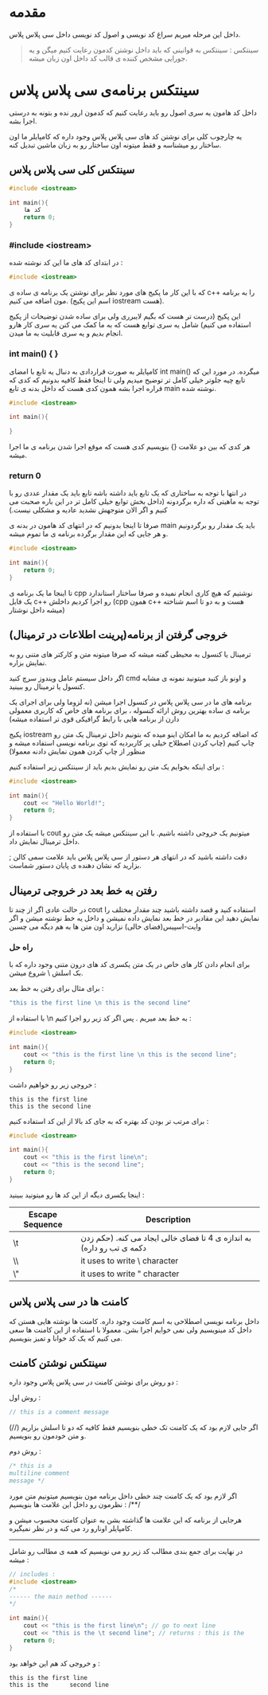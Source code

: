 # مقدمه

داخل این مرحله میریم سراغ کد نویسی و اصول کد نویسی داخل سی پلاس پلاس.

> سینتکس :
سینتکس به قوانینی که باید داخل نوشتن کدمون رعایت کنیم میگن و یه جورایی مشخص کننده ی قالب کد داخل اون زبان میشه.

# سینتکس برنامه‌ی سی پلاس پلاس

داخل کد هامون یه سری اصول رو باید رعایت کنیم که کدمون ارور نده و بتونه به درستی اجرا بشه.

یه چارچوب کلی برای نوشتن کد های سی پلاس پلاس وجود داره که کامپایلر ما اون ساختار رو میشناسه و فقط میتونه اون ساختار رو به زبان ماشین تبدیل کنه.

## سینتکس کلی سی پلاس پلاس

```cpp
#include <iostream>

int main(){
    کد ها
    return 0;
}
```

### #include \<iostream>

در ابتدای کد های ما این کد نوشته شده :

```cpp
#include <iostream>
```

که با این کار ما پکیج های مورد نظر برای نوشتن یک برنامه ی ساده ی c++ را به برنامه مون اضافه می کنیم. (اسم این پکیج iostream هست).

این پکیج (درست تر هست که بگیم لایبرری ولی برای ساده شدن توضیحات از پکیج استفاده می کنیم) شامل یه سری توابع هست که به ما کمک می کنن یه سری کار هارو انجام بدیم و یه سری قابلیت به ما میدن.

### int main() {  }

کامپایلر به صورت قراردادی به دنبال یه تابع با امضای int main() میگرده. در مورد این که تابع چیه جلوتر خیلی کامل تر توضیح میدیم ولی تا اینجا فقط کافیه بدونیم که کدی که قراره اجرا بشه همون کدی هست که داخل بدنه ی تابع main نوشته شده.

```cpp
#include <iostream>

int main(){

}
```

هر کدی که بین دو علامت {} بنویسیم کدی هست که موقع اجرا شدن برنامه ی ما اجرا میشه.

### return 0

در انتها با توجه به ساختاری که یک تابع باید داشته باشه تابع باید یک مقدار عددی رو با توجه به ماهیتی که داره برگردونه (داخل بخش توابع خیلی کامل تر در این باره صحبت می کنیم و اگر الان متوجهش نشدید عادیه و مشکلی نیست.)

صرفا تا اینجا بدونیم که در انتهای کد هامون در بدنه ی main باید یک مقدار رو برگردونیم و هر جایی که این مقدار برگرده برنامه ی ما تموم میشه.

```cpp
#include <iostream>

int main(){
    return 0;
}
```

تا اینجا ما یک برنامه ی cpp نوشتیم که هیچ کاری انجام نمیده و صرفا ساختار استاندارد یک فایل c++ رو اجرا کردیم داخلش (cpp همون c++ هست و به دو تا اسم شناخته میشه داخل نوشتار)

## خروجی گرفتن از برنامه(پرینت اطلاعات در ترمینال)

ترمینال یا کنسول به محیطی گفته میشه که صرفا میتونه متن و کارکتر های متنی رو به نمایش بزاره.

اگر داخل سیستم عامل ویندوز سرچ کنید cmd و اونو باز کنید میتونید نمونه ی مشابه کنسول یا ترمینال رو ببینید.

برنامه های ما در سی پلاس پلاس در کنسول اجرا میشن (نه لزوما ولی برای اجرای یک برنامه ی ساده بهترین روش ارائه کنسوله ، برای برنامه های خاص که کاربری معمولی دارن از برنامه هایی با رابط گرافیکی قوی تر استفاده میشه)

پکیج iostream که اضافه کردیم به ما امکان اینو میده که بتونیم داخل ترمینال یک متن رو چاپ کنیم (چاپ کردن اصطلاح خیلی پر کاربردیه که توی برنامه نویسی استفاده میشه و منظور از چاپ کردن همون نمایش دادنه معمولا)

برای اینکه بخوایم یک متن رو نمایش بدیم باید از سینتکس زیر استفاده کنیم :

```cpp
#include <iostream>

int main(){
    cout << "Hello World!";
    return 0;
}
```

با استفاده از cout میتونیم یک خروجی داشته باشیم. با این سینتکس میشه یک متن رو داخل ترمینال نمایش داد.

دقت داشته باشید که در انتهای هر دستور از سی پلاس پلاس باید علامت سمی کالن ; بزارید که نشان دهنده ی پایان دستور شماست.

## رفتن به خط بعد در خروجی ترمینال

در حالت عادی اگر از چند تا cout استفاده کنید و قصد داشته باشید چند مقدار مختلف را نمایش دهید این مقادیر در خط بعد نمایش داده نمیشن و داخل یه خط نوشته میشن و اگر وایت-اسپیس(فضای خالی) نزارید اون متن ها به هم دیگه می چسبن

### راه حل

برای انجام دادن کار های خاص در یک متن یکسری کد های درون متنی وجود داره که با بک اسلش \ شروع میشن.

برای مثال برای رفتن به خط بعد :

```cpp
"this is the first line \n this is the second line"
```

با استفاده از \n به خط بعد میریم .
پس اگر کد زیر رو اجرا کنیم :

```cpp
#include <iostream>

int main(){
    cout << "this is the first line \n this is the second line";
    return 0;
}
```

خروجی زیر رو خواهیم داشت :

```output
this is the first line 
this is the second line
````

برای مرتب تر بودن کد بهتره که به جای کد بالا از این کد استفاده کنیم :

```cpp
#include <iostream>

int main(){
    cout << "this is the first line\n";
    cout << "this is the second line";
    return 0;
}
```

اینجا یکسری دیگه از این کد ها رو میتونید ببینید :

|Escape Sequence|Description|
|--|--|
|\t|به اندازه ی 4 تا فضای خالی ایجاد می کنه. (حکم زدن دکمه ی تب رو داره)|
| \\\ | it uses to write \ character |
| \\" | it uses to write " character |

## کامنت ها در سی پلاس پلاس

داخل برنامه نویسی اصطلاحی به اسم کامنت وجود داره.
کامنت ها نوشته هایی هستن که داخل کد مینویسیم ولی نمی خوایم اجرا بشن. معمولا با استفاده از این کامنت ها سعی می کنیم که یک کد خوانا و تمیز بنویسیم.

## سینتکس نوشتن کامنت

دو روش برای نوشتن کامنت در سی پلاس پلاس وجود داره :

روش اول :
```cpp
// this is a comment message
```
اگر جایی لازم بود که یک کامنت تک خطی بنویسیم فقط کافیه که دو تا اسلش بزاریم (//) و متن خودمون رو بنویسیم.

روش دوم :
```cpp
/* this is a
multiline comment
message */
```
اگر لازم بود که یک کامنت چند خطی داخل برنامه مون بنویسیم میتونیم متن مورد نظرمون رو داخل این علامت ها بنویسیم : /**/

هرجایی از برنامه که این علامت ها گذاشته بشن به عنوان کامنت محسوب میشن و کامپایلر اونارو رد می کنه و در نظر نمیگیره.

---

در نهایت برای جمع بندی مطالب کد زیر رو می نویسیم که همه ی مطالب رو شامل میشه :

```cpp
// includes :
#include <iostream>
/*
------ the main method ------
*/

int main(){
    cout << "this is the first line\n"; // go to next line
    cout << "this is the \t second line"; // returns : this is the      second line
    return 0;
}
```
و خروجی کد هم این خواهد بود : 

```output
this is the first line
this is the      second line
```

